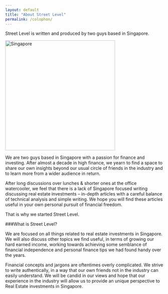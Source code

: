 ```yaml
---
layout: default
title: "About Street Level"
permalink: /colophon/
---
```

Street Level is written and produced by two guys based in Singapore.

<img src="{{ site.url }}/assets/Singapore_in_black_and_white_(7701836058).jpg" alt="Singapore" style="width: 350px;"/>

We are two guys based in Singapore with a passion for finance and investing. After almost a decade in high finance, we yearn to find a space to share our own insights beyond our usual circle of friends in the industry and to learn more from a wider audience in return.

After long discussions over lunches & shorter ones at the office watercooler, we feel that there is a lack of Singapore focused writing discussing real estate investments – in-depth articles with a careful balance of technical analysis and simple writing. We hope you will find these articles useful in your own personal pursuit of financial freedom.

That is why we started Street Level.

###What is Street Level?

We are focused on all things related to real estate investments in Singapore. We will also discuss other topics we find useful, in terms of growing our hard earned income, working towards achieving some semblance of financial independence and personal finance tips we had found handy over the years.

Financial concepts and jargons are oftentimes overly complicated. We strive to write authentically, in a way that our own friends not in the industry can easily understand. We will be candid in our views and hope that our experience in the industry will allow us to provide an unique perspective to Real Estate investments in Singapore.
